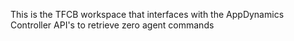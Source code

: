 This is the TFCB workspace that interfaces with the AppDynamics Controller API's to retrieve zero agent commands
